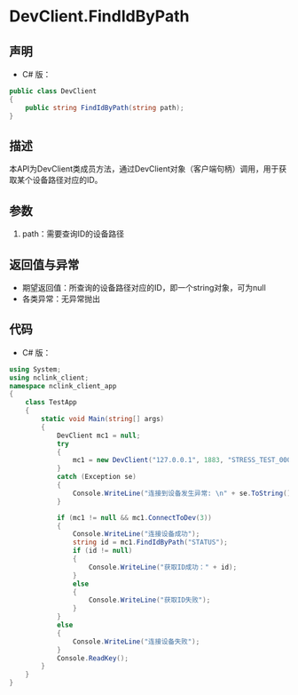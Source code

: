 # DevClient.FindIdByPath

## 声明
- C# 版：

``` C#
public class DevClient
{
    public string FindIdByPath(string path);
}
```

## 描述
本API为DevClient类成员方法，通过DevClient对象（客户端句柄）调用，用于获取某个设备路径对应的ID。

## 参数
1. path：需要查询ID的设备路径

## 返回值与异常
- 期望返回值：所查询的设备路径对应的ID，即一个string对象，可为null
- 各类异常：无异常抛出

## 代码
- C# 版：

``` c#
using System;
using nclink_client;
namespace nclink_client_app
{
    class TestApp
    {
        static void Main(string[] args)
        {
            DevClient mc1 = null;
            try
            {
                mc1 = new DevClient("127.0.0.1", 1883, "STRESS_TEST_00001", false);
            }
            catch (Exception se)
            {
                Console.WriteLine("连接到设备发生异常: \n" + se.ToString());
            }

            if (mc1 != null && mc1.ConnectToDev(3))
            {
                Console.WriteLine("连接设备成功");
                string id = mc1.FindIdByPath("STATUS");
                if (id != null)
                {
                    Console.WriteLine("获取ID成功：" + id);
                }
                else
                {
                    Console.WriteLine("获取ID失败");
                }
            }
            else
            {
                Console.WriteLine("连接设备失败");
            }
            Console.ReadKey();
        }
    }
}
```

